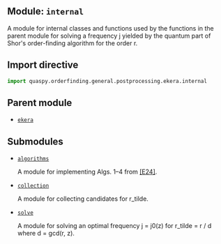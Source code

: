 ## Module: <code>internal</code>
A module for internal classes and functions used by the functions in the parent module for solving a frequency j yielded by the quantum part of Shor's order-finding algorithm for the order r.

## Import directive
```python
import quaspy.orderfinding.general.postprocessing.ekera.internal
```

## Parent module
- [<code>ekera</code>](../README.md)

## Submodules
- [<code>algorithms</code>](algorithms/README.md)

  A module for implementing Algs. 1–4 from [[E24]](https://doi.org/10.1145/3655026).

- [<code>collection</code>](collection/README.md)

  A module for collecting candidates for r_tilde.

- [<code>solve</code>](solve/README.md)

  A module for solving an optimal frequency j = j0(z) for r_tilde = r / d where d = gcd(r, z).

